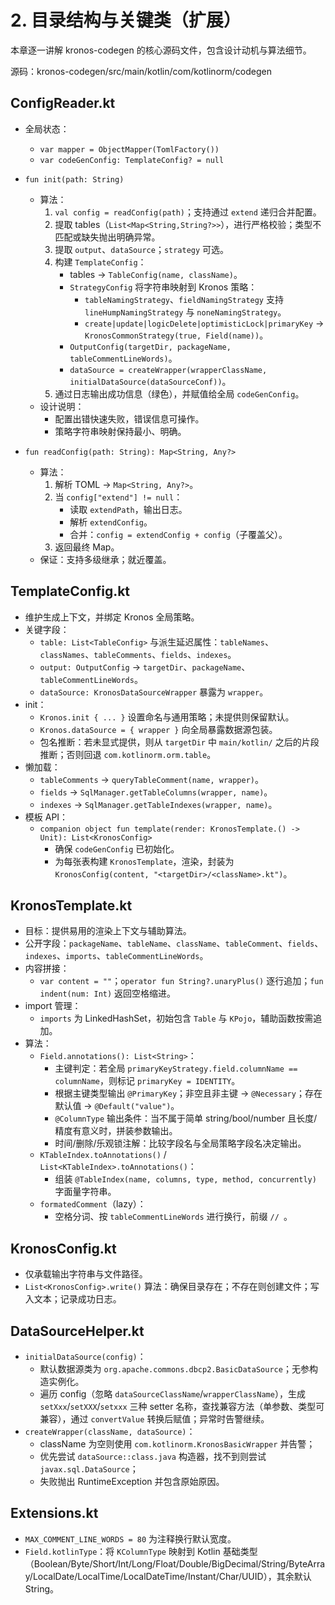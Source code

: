 # 2. 目录结构与关键类（扩展）

本章逐一讲解 kronos-codegen 的核心源码文件，包含设计动机与算法细节。

源码：kronos-codegen/src/main/kotlin/com/kotlinorm/codegen

## ConfigReader.kt

- 全局状态：
  - `var mapper = ObjectMapper(TomlFactory())`
  - `var codeGenConfig: TemplateConfig? = null`
- `fun init(path: String)`
  - 算法：
    1. `val config = readConfig(path)`；支持通过 `extend` 递归合并配置。
    2. 提取 tables（`List<Map<String,String?>>`），进行严格校验；类型不匹配或缺失抛出明确异常。
    3. 提取 `output`、`dataSource`；`strategy` 可选。
    4. 构建 `TemplateConfig`：
       - tables -> `TableConfig(name, className)`。
       - `StrategyConfig` 将字符串映射到 Kronos 策略：
         - `tableNamingStrategy`、`fieldNamingStrategy` 支持 `lineHumpNamingStrategy` 与 `noneNamingStrategy`。
         - `create|update|logicDelete|optimisticLock|primaryKey` -> `KronosCommonStrategy(true, Field(name))`。
       - `OutputConfig(targetDir, packageName, tableCommentLineWords)`。
       - `dataSource = createWrapper(wrapperClassName, initialDataSource(dataSourceConf))`。
    5. 通过日志输出成功信息（绿色），并赋值给全局 `codeGenConfig`。
  - 设计说明：
    - 配置出错快速失败，错误信息可操作。
    - 策略字符串映射保持最小、明确。

- `fun readConfig(path: String): Map<String, Any?>`
  - 算法：
    1. 解析 TOML -> `Map<String, Any?>`。
    2. 当 `config["extend"] != null`：
       - 读取 `extendPath`，输出日志。
       - 解析 `extendConfig`。
       - 合并：`config = extendConfig + config`（子覆盖父）。
    3. 返回最终 Map。
  - 保证：支持多级继承；就近覆盖。

## TemplateConfig.kt

- 维护生成上下文，并绑定 Kronos 全局策略。
- 关键字段：
  - `table: List<TableConfig>` 与派生延迟属性：`tableNames`、`classNames`、`tableComments`、`fields`、`indexes`。
  - `output: OutputConfig` -> `targetDir`、`packageName`、`tableCommentLineWords`。
  - `dataSource: KronosDataSourceWrapper` 暴露为 `wrapper`。
- init：
  - `Kronos.init { ... }` 设置命名与通用策略；未提供则保留默认。
  - `Kronos.dataSource = { wrapper }` 向全局暴露数据源包装。
  - 包名推断：若未显式提供，则从 `targetDir` 中 `main/kotlin/` 之后的片段推断；否则回退 `com.kotlinorm.orm.table`。
- 懒加载：
  - `tableComments` -> `queryTableComment(name, wrapper)`。
  - `fields` -> `SqlManager.getTableColumns(wrapper, name)`。
  - `indexes` -> `SqlManager.getTableIndexes(wrapper, name)`。
- 模板 API：
  - `companion object fun template(render: KronosTemplate.() -> Unit): List<KronosConfig>`
    - 确保 `codeGenConfig` 已初始化。
    - 为每张表构建 `KronosTemplate`，渲染，封装为 `KronosConfig(content, "<targetDir>/<className>.kt")`。

## KronosTemplate.kt

- 目标：提供易用的渲染上下文与辅助算法。
- 公开字段：`packageName`、`tableName`、`className`、`tableComment`、`fields`、`indexes`、`imports`、`tableCommentLineWords`。
- 内容拼接：
  - `var content = ""`；`operator fun String?.unaryPlus()` 逐行追加；`fun indent(num: Int)` 返回空格缩进。
- import 管理：
  - `imports` 为 LinkedHashSet，初始包含 `Table` 与 `KPojo`，辅助函数按需追加。
- 算法：
  - `Field.annotations(): List<String>`：
    - 主键判定：若全局 `primaryKeyStrategy.field.columnName == columnName`，则标记 `primaryKey = IDENTITY`。
    - 根据主键类型输出 `@PrimaryKey`；非空且非主键 -> `@Necessary`；存在默认值 -> `@Default("value")`。
    - `@ColumnType` 输出条件：当不属于简单 string/bool/number 且长度/精度有意义时，拼装参数输出。
    - 时间/删除/乐观锁注解：比较字段名与全局策略字段名决定输出。
  - `KTableIndex.toAnnotations()` / `List<KTableIndex>.toAnnotations()`：
    - 组装 `@TableIndex(name, columns, type, method, concurrently)` 字面量字符串。
  - `formatedComment`（lazy）：
    - 空格分词、按 `tableCommentLineWords` 进行换行，前缀 `// `。

## KronosConfig.kt

- 仅承载输出字符串与文件路径。
- `List<KronosConfig>.write()` 算法：确保目录存在；不存在则创建文件；写入文本；记录成功日志。

## DataSourceHelper.kt

- `initialDataSource(config)`：
  - 默认数据源类为 `org.apache.commons.dbcp2.BasicDataSource`；无参构造实例化。
  - 遍历 config（忽略 `dataSourceClassName`/`wrapperClassName`），生成 `setXxx`/`setXXX`/`setxxx` 三种 setter 名称，查找兼容方法（单参数、类型可兼容），通过 `convertValue` 转换后赋值；异常时告警继续。
- `createWrapper(className, dataSource)`：
  - className 为空则使用 `com.kotlinorm.KronosBasicWrapper` 并告警；
  - 优先尝试 `dataSource::class.java` 构造器，找不到则尝试 `javax.sql.DataSource`；
  - 失败抛出 RuntimeException 并包含原始原因。

## Extensions.kt

- `MAX_COMMENT_LINE_WORDS = 80` 为注释换行默认宽度。
- `Field.kotlinType`：将 `KColumnType` 映射到 Kotlin 基础类型（Boolean/Byte/Short/Int/Long/Float/Double/BigDecimal/String/ByteArray/LocalDate/LocalTime/LocalDateTime/Instant/Char/UUID），其余默认 String。